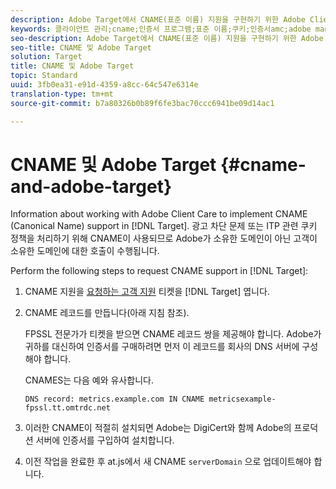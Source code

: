 ```yaml
---
description: Adobe Target에서 CNAME(표준 이름) 지원을 구현하기 위한 Adobe Client Care 작업 정보입니다.
keywords: 클라이언트 관리;cname;인증서 프로그램;표준 이름;쿠키;인증서amc;adobe managed certificate
seo-description: Adobe Target에서 CNAME(표준 이름) 지원을 구현하기 위한 Adobe Client Care 작업 정보입니다.
seo-title: CNAME 및 Adobe Target
solution: Target
title: CNAME 및 Adobe Target
topic: Standard
uuid: 3fb0ea31-e91d-4359-a8cc-64c547e6314e
translation-type: tm+mt
source-git-commit: b7a80326b0b89f6fe3bac70ccc6941be09d14ac1

---
```



# CNAME 및 Adobe Target {#cname-and-adobe-target}

Information about working with Adobe Client Care to implement CNAME (Canonical Name) support in [!DNL Target]. 광고 차단 문제 또는 ITP 관련 쿠키 정책을 처리하기 위해 CNAME이 사용되므로 Adobe가 소유한 도메인이 아닌 고객이 소유한 도메인에 대한 호출이 수행됩니다.

Perform the following steps to request CNAME support in [!DNL Target]:

1. CNAME 지원을 [요청하는 고객 지원](/help/cmp-resources-and-contact-information.md#reference_ACA3391A00EF467B87930A450050077C) 티켓을 [!DNL Target] 엽니다.

1. CNAME 레코드를 만듭니다(아래 지침 참조).

   FPSSL 전문가가 티켓을 받으면 CNAME 레코드 쌍을 제공해야 합니다. Adobe가 귀하를 대신하여 인증서를 구매하려면 먼저 이 레코드를 회사의 DNS 서버에 구성해야 합니다.

   CNAMES는 다음 예와 유사합니다.

   `DNS record: metrics.example.com IN CNAME metricsexample-fpssl.tt.omtrdc.net`

1. 이러한 CNAME이 적절히 설치되면 Adobe는 DigiCert와 함께 Adobe의 프로덕션 서버에 인증서를 구입하여 설치합니다.

1. 이전 작업을 완료한 후 at.js에서 새 CNAME `serverDomain` 으로 업데이트해야 합니다.
